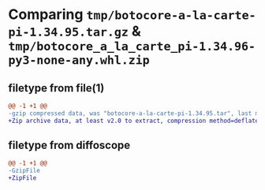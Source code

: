 # Comparing `tmp/botocore-a-la-carte-pi-1.34.95.tar.gz` & `tmp/botocore_a_la_carte_pi-1.34.96-py3-none-any.whl.zip`

## filetype from file(1)

```diff
@@ -1 +1 @@
-gzip compressed data, was "botocore-a-la-carte-pi-1.34.95.tar", last modified: Wed May  1 01:06:30 2024, max compression
+Zip archive data, at least v2.0 to extract, compression method=deflate
```

## filetype from diffoscope

```diff
@@ -1 +1 @@
-GzipFile
+ZipFile
```

